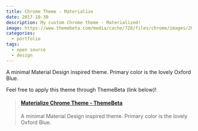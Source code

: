 ```yaml
---
title: Chrome Theme - Materialize
date: 2017-10-30
description: My custom Chrome theme - Materialized!
image: https://www.themebeta.com/media/cache/728/files/chrome/images/201711/03/98dbe7b6f50947ee4cef06f28c4d362b.png
categories:
  - portfolio
tags:
  - open source
  - design
---
```


A minimal Material Design inspired theme. Primary color is the lovely Oxford Blue.

Feel free to apply this theme through ThemeBeta (link below)!

<blockquote class="embedly-card" data-card-controls="0"><h4><a href="https://www.themebeta.com/chrome/theme/856926">Materialize Chrome Theme - ThemeBeta</a></h4><p>A minimal Material Design inspired theme. Primary color is the lovely Oxford Blue.</p></blockquote>
<script async src="//cdn.embedly.com/widgets/platform.js" charset="UTF-8"></script>
